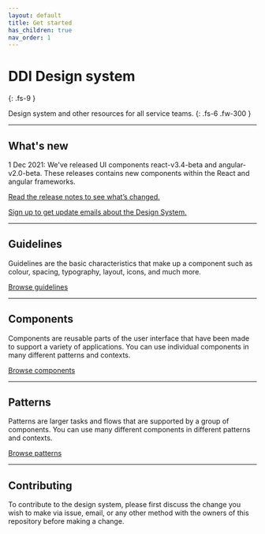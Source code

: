 ```yaml
---
layout: default
title: Get started
has_children: true
nav_order: 1
---
```


# DDI Design system
{: .fs-9 }

Design system and other resources for all service teams.
{: .fs-6 .fw-300 }


---

## What's new
1 Dec 2021: We've released UI components react-v3.4-beta and angular-v2.0-beta. These releases contains new components within the React and angular frameworks.

[Read the release notes to see what’s changed.](https://github.com/GovAlta/ui-components/releases)

[Sign up to get update emails about the Design System.]()


---

## Guidelines

Guidelines are the basic characteristics that make up a component such as colour, spacing, typography, layout, icons, and much more.

[Browse guidelines](https://twjeffery.github.io/DIO-test-2/design_system/guidelines/overview/)

---

## Components

Components are reusable parts of the user interface that have been made to support a variety of applications. You can use individual components in many different patterns and contexts.

[Browse components](https://twjeffery.github.io/DIO-test-2/design_system/components/overview/)

---

## Patterns

Patterns are larger tasks and flows that are supported by a group of components. You can use many different components in different patterns and contexts.

[Browse patterns](https://twjeffery.github.io/DIO-test-2/design_system/patterns/overview/)

---

## Contributing

To contribute to the design system, please first discuss the change you wish to make via issue, email, or any other method with the owners of this repository before making a change.
